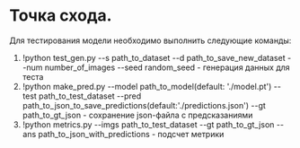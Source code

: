 # Точка схода.

Для тестирования модели необходимо выполнить следующие команды:

1) !python test_gen.py --s path_to_dataset --d path_to_save_new_dataset --num number_of_images --seed random_seed - генерация данных для теста
2) !python make_pred.py --model path_to_model(default: './model.pt') --test path_to_test_dataset --pred path_to_json_to_save_predictions(default:'./predictions.json') --gt path_to_gt_json - сохранение json-файла с предсказаниями
3) !python metrics.py --imgs path_to_test_dataset --gt path_to_gt_json --ans path_to_json_with_predictions - подсчет метрики
